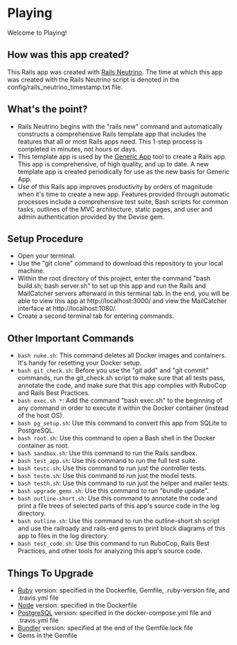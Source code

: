 <!--- BEGIN: badges --->
<!--- END: badges --->

# Playing

Welcome to Playing!

## How was this app created?
This Rails app was created with 
[Rails Neutrino](https://www.railsneutrino.com/).  The time at which this app was created with the Rails Neutrino script is denoted in the config/rails_neutrino_timestamp.txt file.

## What's the point?
* Rails Neutrino begins with the "rails new" command and automatically constructs a comprehensive Rails template app that includes the features that all or most Rails apps need.  This 1-step process is completed in minutes, not hours or days.
* This template app is used by the [Generic App](https://www.genericapp.net/) tool to create a Rails app.  This app is comprehensive, of high quality, and up to date.  A new template app is created periodically for use as the new basis for Generic App.
* Use of this Rails app improves productivity by orders of magnitude when it's time to create a new app.  Features provided through automatic processes include a comprehensive test suite, Bash scripts for common tasks, outlines of the MVC architecture, static pages, and user and admin authentication provided by the Devise gem.

## Setup Procedure
* Open your terminal.
* Use the "git clone" command to download this repository to your local machine.
* Within the root directory of this project, enter the command "bash build.sh; bash server.sh" to set up this app and run the Rails and MailCatcher servers afterward in this terminal tab.  In the end, you will be able to view this app at http://localhost:3000/ and view the MailCatcher interface at http://localhost:1080/.
* Create a second terminal tab for entering commands.

## Other Important Commands
* `bash nuke.sh`: This command deletes all Docker images and containers.  It's handy for resetting your Docker setup.
* `bash git_check.sh`: Before you use the "git add" and "git commit" commands, run the git_check.sh script to make sure that all tests pass, annotate the code, and make sure that this app complies with RuboCop and Rails Best Practices.
* `bash exec.sh *`: Add the command "bash exec.sh" to the beginning of any command in order to execute it within the Docker container (instead of the host OS).
* `bash pg_setup.sh`: Use this command to convert this app from SQLite to PostgreSQL.
* `bash root.sh`: Use this command to open a Bash shell in the Docker container as root.
* `bash sandbox.sh`: Use this command to run the Rails sandbox.
* `bash test_app.sh`: Use this command to run the full test suite.
* `bash testc.sh`: Use this command to run just the controller tests.
* `bash testm.sh`: Use this command to run just the model tests.
* `bash testh.sh`: Use this command to run just the helper and mailer tests.
* `bash upgrade_gems.sh`: Use this command to run "bundle update".
* `bash outline-short.sh`: Use this command to annotate the code and print a file trees of selected parts of this app's source code in the log directory.
* `bash outline.sh`: Use this command to run the outline-short.sh script and use the railroady and rails-erd gems to print block diagrams of this app to files in the log directory.
* `bash test_code.sh`: Use this command to run RuboCop, Rails Best Practices, and other tools for analyzing this app's source code.

## Things To Upgrade
* [Ruby](https://hub.docker.com/_/ruby) version: specified in the Dockerfile, Gemfile, .ruby-version file, and .travis.yml file
* [Node](https://nodejs.org/en/) version: specified in the Dockerfile
* [PostgreSQL](https://hub.docker.com/_/postgres) version: specified in the docker-compose.yml file and .travis.yml file
* [Bundler](https://rubygems.org/gems/bundler/versions) version: specified at the end of the Gemfile.lock file
* Gems in the Gemfile
